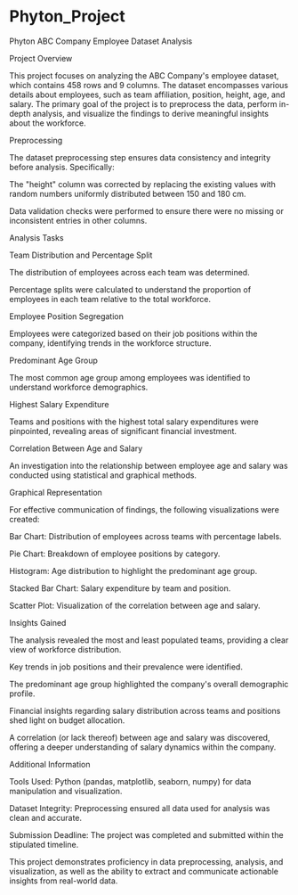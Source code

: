 # Phyton_Project
Phyton
ABC Company Employee Dataset Analysis

Project Overview

This project focuses on analyzing the ABC Company's employee dataset, which contains 458 rows and 9 columns. The dataset encompasses various details about employees, such as team affiliation, position, height, age, and salary. The primary goal of the project is to preprocess the data, perform in-depth analysis, and visualize the findings to derive meaningful insights about the workforce.

Preprocessing

The dataset preprocessing step ensures data consistency and integrity before analysis. Specifically:

The "height" column was corrected by replacing the existing values with random numbers uniformly distributed between 150 and 180 cm.

Data validation checks were performed to ensure there were no missing or inconsistent entries in other columns.

Analysis Tasks

Team Distribution and Percentage Split

The distribution of employees across each team was determined.

Percentage splits were calculated to understand the proportion of employees in each team relative to the total workforce.

Employee Position Segregation

Employees were categorized based on their job positions within the company, identifying trends in the workforce structure.

Predominant Age Group

The most common age group among employees was identified to understand workforce demographics.

Highest Salary Expenditure

Teams and positions with the highest total salary expenditures were pinpointed, revealing areas of significant financial investment.

Correlation Between Age and Salary

An investigation into the relationship between employee age and salary was conducted using statistical and graphical methods.

Graphical Representation

For effective communication of findings, the following visualizations were created:

Bar Chart: Distribution of employees across teams with percentage labels.

Pie Chart: Breakdown of employee positions by category.

Histogram: Age distribution to highlight the predominant age group.

Stacked Bar Chart: Salary expenditure by team and position.

Scatter Plot: Visualization of the correlation between age and salary.

Insights Gained

The analysis revealed the most and least populated teams, providing a clear view of workforce distribution.

Key trends in job positions and their prevalence were identified.

The predominant age group highlighted the company's overall demographic profile.

Financial insights regarding salary distribution across teams and positions shed light on budget allocation.

A correlation (or lack thereof) between age and salary was discovered, offering a deeper understanding of salary dynamics within the company.

Additional Information

Tools Used: Python (pandas, matplotlib, seaborn, numpy) for data manipulation and visualization.

Dataset Integrity: Preprocessing ensured all data used for analysis was clean and accurate.

Submission Deadline: The project was completed and submitted within the stipulated timeline.

This project demonstrates proficiency in data preprocessing, analysis, and visualization, as well as the ability to extract and communicate actionable insights from real-world data.

